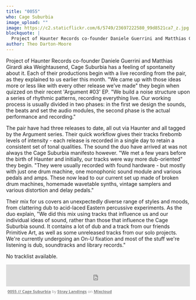 ```yaml
---
title: "0055"
who: Cage Suburbia
image_upload: ""
image: https://c2.staticflickr.com/6/5749/23697222580_99d8521ca7_z.jpg
blockquote: |
  Project of Haunter Records co-founder Daniele Guerrini and Matthias Girardi aka Weightausend, Cage Suburbia feels like a project based in spontaneity. The foundations for each track are taken from live recordings by the pair, as they explained to us earlier this month. "We came up with those ideas more or less like with every other release we’ve made" they begin when quizzed on their recent 'Argument #03' EP. "We built a noise structure upon a series of rhythmic patterns, recording everything live. Our working process is usually divided in two phases: in the first we design the sounds, the beats and set the audio modules, the second is the actual performance and recording."
author: Theo Darton-Moore
---
```

Project of Haunter Records co-founder Daniele Guerrini and Matthias Girardi aka Weightausend, Cage Suburbia has a feeling of spontaneity about it. Each of their productions begin with a live recording from the pair, as they explained to us earlier this month. "We came up with those ideas more or less like with every other release we’ve made" they begin when quizzed on their recent 'Argument #03' EP. "We build a noise structure upon a series of rhythmic patterns, recording everything live. Our working process is usually divided in two phases: in the first we design the sounds, the beats and set the audio modules, the second phase is the actual performance and recording."

The pair have had three releases to date, all out via Haunter and all tagged by the Argument series. Their quick workflow gives their tracks firebomb levels of intensity - each release is recorded in a single day to retain a consistent set of tonal qualities. The sound the duo have arrived at was not always the Cage Suburbia manifesto however.  "We met a few years before the birth of Haunter and initially, our tracks were way more dub-oriented" they begin. "They were usually recorded with found hardware - but mostly with just one drum machine, one monophonic sound module and various pedals and amps. These now lead to our current set up made of broken drum machines, homemade wavetable synths, vintage samplers and various distortion and delay pedals."

Their mix for us covers an unexpectedly diverse range of styles and moods, from clattering dub to acid-laced Eastern percussive experiments. As the duo explain, "We did this mix using tracks that influence us and our individual ideas of sound, rather than those that influence the Cage Suburbia sound. It contains a lot of dub and a track from our friends Primitive Art, as well as some unreleased tracks from our solo projects. We're currently undergoing an On-U fixation and most of the stuff we're listening is dub, soundtracks and library records."

No tracklist available.

<iframe src="https://www.mixcloud.com/widget/iframe/?embed_type=widget_standard&amp;embed_uuid=fb5b0df7-beea-4175-aef2-41df0b63828a&amp;feed=https%3A%2F%2Fwww.mixcloud.com%2Fstraylandings%2F0055-cage-suburbia%2F&amp;hide_artwork=1&amp;hide_cover=1&amp;hide_tracklist=1&amp;mini=1&amp;replace=0" frameborder="0" height="60" width="100%"></iframe><div style="clear: both; height: 3px; width: 562px;"></div><p style="display: block; font-size: 11px; font-family: &quot;Open Sans&quot;,Helvetica,Arial,sans-serif; margin: 0px; padding: 3px 4px; color: rgb(153, 153, 153); width: 562px;"><a href="https://www.mixcloud.com/straylandings/0055-cage-suburbia/?utm_source=widget&amp;utm_medium=web&amp;utm_campaign=base_links&amp;utm_term=resource_link" target="_blank" style="color:#808080; font-weight:bold;">0055 // Cage Suburbia</a><span> by </span><a href="https://www.mixcloud.com/straylandings/?utm_source=widget&amp;utm_medium=web&amp;utm_campaign=base_links&amp;utm_term=profile_link" target="_blank" style="color:#808080; font-weight:bold;">Stray Landings</a><span> on </span><a href="https://www.mixcloud.com/?utm_source=widget&amp;utm_medium=web&amp;utm_campaign=base_links&amp;utm_term=homepage_link" target="_blank" style="color:#808080; font-weight:bold;"> Mixcloud</a></p><div style="clear: both; height: 3px; width: 562px;"></div>